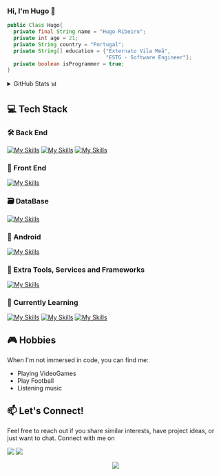 ### Hi, I'm Hugo 🫠

```java
public Class Hugo{
  private final String name = "Hugo Ribeiro";
  private int age = 21;
  private String country = "Portugal";
  private String[] education = {"Externato Vila Meã",
                                "ESTG - Software Engineer"};
  private boolean isProgrammer = true;
}

```

<details>
  <summary>GitHub Stats 📊 </summary>
  <div align="center">
    <img src="https://github-readme-stats.vercel.app/api?hide_title=false&hide_rank=false&show_icons=true&include_all_commits=true&count_private=true&disable_animations=false&theme=tokyonight&locale=en&hide_border=false&username=HugoRibeiro38" height="150" alt="stats graph"  />
    <img src="https://github-readme-stats.vercel.app/api/top-langs?locale=en&hide_title=false&layout=compact&card_width=320&langs_count=5&theme=tokyonight&hide_border=false&username=HugoRibeiro38" height="150" alt="languages graph"  />
  </div>
</details>

## 💻 Tech Stack


### 🛠️ Back End
[![My Skills](https://skillicons.dev/icons?i=java,hibernate,spring&theme=dark)](https://skillicons.dev)
[![My Skills](https://skillicons.dev/icons?i=dotnet&theme=dark)](https://skillicons.dev)
[![My Skills](https://skillicons.dev/icons?i=js&theme=dark)](https://skillicons.dev)

### 🎨 Front End
[![My Skills](https://skillicons.dev/icons?i=js,html,css,jquery,bootstrap,angular,react,tailwind,ts&theme=dark)](https://skillicons.dev)
### 🗃️ DataBase
[![My Skills](https://skillicons.dev/icons?i=mongodb,sqlite&theme=dark)](https://skillicons.dev)

### 📱 Android 
[![My Skills](https://skillicons.dev/icons?i=kotlin&theme=dark)](https://skillicons.dev)

### 🔗 Extra Tools, Services and Frameworks
[![My Skills](https://skillicons.dev/icons?i=vscode,idea,linux,powershell,git,docker,gradle,figma,nodejs,nextjs,azure,aws&theme=dark)](https://skillicons.dev)
###  🌱 Currently Learning
[![My Skills](https://skillicons.dev/icons?i=kubernetes&theme=dark)](https://skillicons.dev)
[![My Skills](https://skillicons.dev/icons?i=flutter&theme=dark)](https://skillicons.dev)
[![My Skills](https://skillicons.dev/icons?i=grafana&theme=dark)](https://skillicons.dev)



## 🎮 Hobbies

When I'm not immersed in code, you can find me:

- Playing VideoGames
- Play Football
- Listening music

## 📫 Let's Connect!
Feel free to reach out if you share similar interests, have project ideas, or just want to chat. Connect with me on


<a target="_blank" href="https://www.linkedin.com/in/hugo-ribeiro-03a38628a/"><img src="https://img.shields.io/badge/LinkedIn-0077B5?style=for-the-badge&logo=linkedin&logoColor=white"></a>
<a target="_blank" href="mailto:8200441@estg.ipp.pt"><img src="https://img.shields.io/badge/Gmail-D14836?style=for-the-badge&logo=gmail&logoColor=white"></a>
<p align="center">
  <img src="https://capsule-render.vercel.app/api?type=waving&color=gradient&height=100&section=footer"/>
</p>
<!--
**JaoSousa9/JaoSousa9** is a ✨ _special_ ✨ repository because its `README.md` (this file) appears on your GitHub profile.

Here are some ideas to get you started:

- 🔭 I’m currently working on ...
- 🌱 I’m currently learning ...
- 👯 I’m looking to collaborate on ...
- 🤔 I’m looking for help with ...
- 💬 Ask me about ...
- 📫 How to reach me: ...
- 😄 Pronouns: ...
- ⚡ Fun fact: ...
-->
